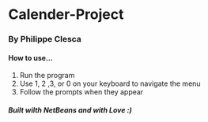# Calender-Project 
### By Philippe Clesca
#### How to use...
1. Run the program
2. Use 1, 2 ,3, or 0 on your keyboard to navigate the menu
3. Follow the prompts when they appear

##### Built wilth NetBeans and with Love :)